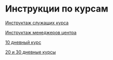 # Инструкции по курсам

[Инструктаж служащих курса](%D0%98%D0%BD%D1%81%D1%82%D1%80%D1%83%D0%BA%D1%86%D0%B8%D0%B8%20%D0%BF%D0%BE%20%D0%BA%D1%83%D1%80%D1%81%D0%B0%D0%BC%202a52dfe939314695bca6635300b64c70/%D0%98%D0%BD%D1%81%D1%82%D1%80%D1%83%D0%BA%D1%82%D0%B0%D0%B6%20%D1%81%D0%BB%D1%83%D0%B6%D0%B0%D1%89%D0%B8%D1%85%20%D0%BA%D1%83%D1%80%D1%81%D0%B0%202401b4e90d0a4e8e8ae57ca80c4e77b0.md)

[Инструктаж менеджеров центра](%D0%98%D0%BD%D1%81%D1%82%D1%80%D1%83%D0%BA%D1%86%D0%B8%D0%B8%20%D0%BF%D0%BE%20%D0%BA%D1%83%D1%80%D1%81%D0%B0%D0%BC%202a52dfe939314695bca6635300b64c70/%D0%98%D0%BD%D1%81%D1%82%D1%80%D1%83%D0%BA%D1%82%D0%B0%D0%B6%20%D0%BC%D0%B5%D0%BD%D0%B5%D0%B4%D0%B6%D0%B5%D1%80%D0%BE%D0%B2%20%D1%86%D0%B5%D0%BD%D1%82%D1%80%D0%B0%2041a47a2910d54128a54ebb136ca977c0.md)

[10 дневный курс](%D0%98%D0%BD%D1%81%D1%82%D1%80%D1%83%D0%BA%D1%86%D0%B8%D0%B8%20%D0%BF%D0%BE%20%D0%BA%D1%83%D1%80%D1%81%D0%B0%D0%BC%202a52dfe939314695bca6635300b64c70/10%20%D0%B4%D0%BD%D0%B5%D0%B2%D0%BD%D1%8B%D0%B8%CC%86%20%D0%BA%D1%83%D1%80%D1%81%20dd9361874b20432d95a2b1201912c717.md)

[20 и 30 дневные курсы](%D0%98%D0%BD%D1%81%D1%82%D1%80%D1%83%D0%BA%D1%86%D0%B8%D0%B8%20%D0%BF%D0%BE%20%D0%BA%D1%83%D1%80%D1%81%D0%B0%D0%BC%202a52dfe939314695bca6635300b64c70/20%20%D0%B8%2030%20%D0%B4%D0%BD%D0%B5%D0%B2%D0%BD%D1%8B%D0%B5%20%D0%BA%D1%83%D1%80%D1%81%D1%8B%20ae68718885d64122b9d62b2776fc0a25.md)